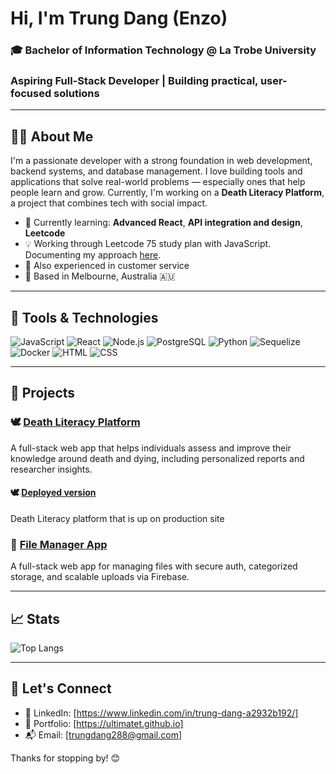 # Hi, I'm Trung Dang (Enzo)

### 🎓 Bachelor of Information Technology @ La Trobe University 
###  Aspiring Full-Stack Developer |  Building practical, user-focused solutions

---

## 👨‍💻 About Me

I'm a passionate developer with a strong foundation in web development, backend systems, and database management. I love building tools and applications that solve real-world problems — especially ones that help people learn and grow. Currently, I'm working on a **Death Literacy Platform**, a project that combines tech with social impact.

- 🌱 Currently learning: **Advanced React**, **API integration and design**, **Leetcode**
- 💡 Working through Leetcode 75 study plan with JavaScript. Documenting my approach [here](https://docs.google.com/document/d/1jG3A4tTxt32Zn3JOSwPyUofnSAFdGOr2ezMrtp1VbNE/edit?usp=sharing).
- 🛒 Also experienced in customer service 
- 📍 Based in Melbourne, Australia 🇦🇺

---

## 🧰 Tools & Technologies

![JavaScript](https://img.shields.io/badge/-JavaScript-F7DF1E?style=flat&logo=javascript&logoColor=000)
![React](https://img.shields.io/badge/-React-61DAFB?style=flat&logo=react&logoColor=000)
![Node.js](https://img.shields.io/badge/-Node.js-339933?style=flat&logo=node.js&logoColor=fff)
![PostgreSQL](https://img.shields.io/badge/-PostgreSQL-336791?style=flat&logo=postgresql&logoColor=fff)
![Python](https://img.shields.io/badge/-Python-3776AB?style=flat&logo=python&logoColor=fff)
![Sequelize](https://img.shields.io/badge/-Sequelize-52B0E7?style=flat&logo=sequelize&logoColor=fff)
![Docker](https://img.shields.io/badge/-Docker-2496ED?style=flat&logo=docker&logoColor=fff)
![HTML](https://img.shields.io/badge/-HTML5-E34F26?style=flat&logo=html5&logoColor=fff)
![CSS](https://img.shields.io/badge/-CSS3-1572B6?style=flat&logo=css3&logoColor=fff)


---

## 📌 Projects

### 🕊️ [Death Literacy Platform](https://github.com/ultimatet/funeral-quiz)  
A full-stack web app that helps individuals assess and improve their knowledge around death and dying, including personalized reports and researcher insights.

#### 🕊️ [Deployed version](https://github.com/ultimatet/help-app)
Death Literacy platform that is up on production site


### 📁 [File Manager App](https://github.com/ultimatet/file_manager)
A full-stack web app for managing files with secure auth, categorized storage, and scalable uploads via Firebase.

---

## 📈 Stats

![Top Langs](https://github-readme-stats.vercel.app/api/top-langs/?username=ultimatet&layout=compact&theme=radical)

---

## 🤝 Let's Connect

- 🔗 LinkedIn: [https://www.linkedin.com/in/trung-dang-a2932b192/]
- 💼 Portfolio: [https://ultimatet.github.io]
- 📬 Email: [trungdang288@gmail.com]

Thanks for stopping by! 😊
